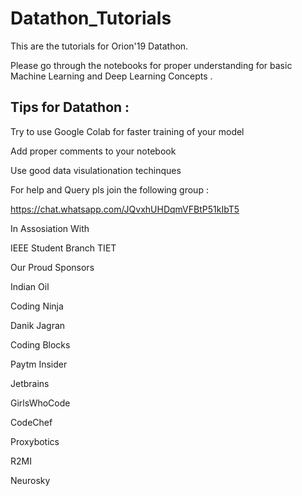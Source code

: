 # Datathon_Tutorials
This are the tutorials for Orion'19 Datathon.

Please go through the notebooks for proper understanding for basic Machine Learning and Deep Learning Concepts .


## Tips for Datathon :

Try to use Google Colab for faster training of your model 

Add proper comments to your notebook 

Use good data visulationation techinques 



For help and Query pls join the following group :

https://chat.whatsapp.com/JQvxhUHDqmVFBtP51kIbT5



In Assosiation With 

IEEE Student Branch TIET



Our Proud Sponsors

Indian Oil 

Coding Ninja 

Danik Jagran 

Coding Blocks 

Paytm Insider 

Jetbrains 

GirlsWhoCode

CodeChef

Proxybotics 

R2MI

Neurosky 
